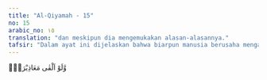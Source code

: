 ```yaml
---
title: "Al-Qiyamah - 15"
no: 15
arabic_no: ١٥
translation: "dan meskipun dia mengemukakan alasan-alasannya."
tafsir: "Dalam ayat ini dijelaskan bahwa biarpun manusia berusaha mengajukan berbagai alasan guna menutupi segala kesalahannya, dan menyembunyikan segala perbuatan jeleknya, namun semua itu tidak akan berguna karena anggota tubuhnya akan menjadi saksi atas dirinya. Dalam ayat lain disebutkan:\n\nBacalah kitabmu, cukuplah dirimu sendiri pada hari ini sebagai penghitung atas dirimu. (al-Isra'/17: 14)\n\nPada hari ini Kami tutup mulut mereka; tangan mereka akan berkata kepada Kami dan kaki mereka akan memberi kesaksian terhadap apa yang dahulu mereka kerjakan. (Yasin/36: 65)\n\nDari isyarat ayat di atas dapat pula kita mengambil pelajaran bahwa keyakinan orang musyrik mempersekutukan Allah dan menyembah patung atau berhala, serta ketidakpercayaan mereka pada hari kebangkitan adalah kepercayaan yang salah. Hati kecil mereka sendiri sesungguhnya tidak mengakui yang demikian. Oleh karena itu, segala alasan yang mereka kemukakan guna menolak kebenaran, sebenarnya adalah alasan palsu. Mereka mengucapkan sesuatu yang bertentangan dengan kehendak hati nurani sendiri."
---
```


وَّلَوْ اَلْقٰى مَعَاذِيْرَهٗۗ
